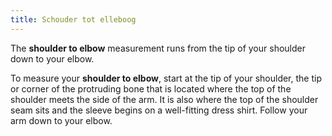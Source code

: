 ```yaml
---
title: Schouder tot elleboog
---
```


The **shoulder to elbow** measurement runs from the tip of your shoulder down to your elbow.

To measure your **shoulder to elbow**, start at the tip of your shoulder, the tip or corner of the protruding bone that is located where the top of the shoulder meets the side of the arm. It is also where the top of the shoulder seam sits and the sleeve begins on a well-fitting dress shirt. Follow your arm down to your elbow.
